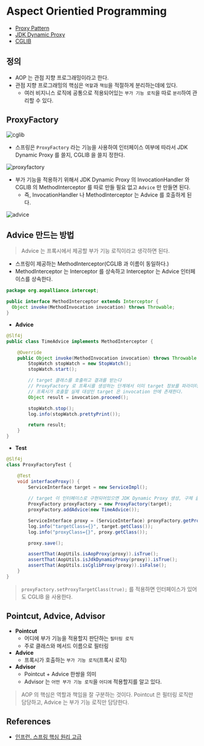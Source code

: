 # Aspect Orientied Programming

- [Proxy Pattern](https://techvu.dev/112?category=975490)
- [JDK Dynamic Proxy](https://github.com/BAEKJungHo/deepdiveinreflection/blob/main/contents/JDK%20Dynamic%20Proxy.md)
- [CGLIB](https://github.com/BAEKJungHo/deepdiveinreflection/blob/main/contents/CGLIB.md)

## 정의

- AOP 는 관점 지향 프로그래밍이라고 한다.
- 관점 지향 프로그래밍의 핵심은 `역할`과 `책임`을 적절하게 분리하는데에 있다.
  - 여러 비지니스 로직에 공통으로 적용되어있는 `부가 기능 로직`을 따로 `분리`하여 관리할 수 있다.

## ProxyFactory

![cglib](https://user-images.githubusercontent.com/47518272/155869847-b90dd6f0-5375-4642-abc2-89ba0eb0b839.png)

- 스프링은 `ProxyFactory` 라는 기능을 사용하여 인터페이스 여부에 따라서 JDK Dynamic Proxy 를 쓸지, CGLIB 을 쓸지 정한다.

![proxyfactory](https://user-images.githubusercontent.com/47518272/155869966-c338d163-7186-4088-8087-c471b0519f3c.png)

- 부가 기능을 적용하기 위해서 JDK Dynamic Proxy 의 InvocationHandler 와 CGLIB 의 MethodInterceptor 를 따로 만들 필요 없고 `Advice` 만 만들면 된다.
  - 즉, InvocationHandler 나 MethodInterceptor 는 Advice 를 호출하게 된다.

![advice](https://user-images.githubusercontent.com/47518272/155869975-46984cad-3cd5-4a9c-be7b-14a28d43481a.png)

## Advice 만드는 방법

> Advice 는 프록시에서 제공할 부가 기능 로직이라고 생각하면 된다.

- 스프링이 제공하는 MethodInterceptor(CGLIB 과 이름이 동일하다.)
- MethodInterceptor 는 Interceptor 를 상속하고 Interceptor 는 Advice 인터페이스를 상속한다.

```java
package org.aopalliance.intercept;

public interface MethodInterceptor extends Interceptor {
  Object invoke(MethodInvocation invocation) throws Throwable;
}
```

- __Advice__

```java
@Slf4j
public class TimeAdvice implements MethodInterceptor {

    @Override
    public Object invoke(MethodInvocation invocation) throws Throwable {
        StopWatch stopWatch = new StopWatch();
        stopWatch.start();

        // target 클래스를 호출하고 결과를 받는다
        // ProxyFactory 로 프록시를 생성하는 단계에서 이미 target 정보를 파라미터로 받기 때문에
        // 프록시가 호출할 실제 대상인 target 은 invocation 안에 존재한다.
        Object result = invocation.proceed();

        stopWatch.stop();
        log.info(stopWatch.prettyPrint());

        return result;
    }
}
```

- __Test__

```java
@Slf4j
class ProxyFactoryTest {

    @Test
    void interfaceProxy() {
        ServiceInterface target = new ServiceImpl();
        
        // target 이 인터페이스로 구현되어있으면 JDK Dynamic Proxy 생성, 구체 클래스 기반이면 CGLIB Proxy 생성
        ProxyFactory proxyFactory = new ProxyFactory(target);
        proxyFactory.addAdvice(new TimeAdvice());

        ServiceInterface proxy = (ServiceInterface) proxyFactory.getProxy();
        log.info("targetClass={}", target.getClass());
        log.info("proxyClass={}", proxy.getClass());

        proxy.save();

        assertThat(AopUtils.isAopProxy(proxy)).isTrue();
        assertThat(AopUtils.isJdkDynamicProxy(proxy)).isTrue();
        assertThat(AopUtils.isCglibProxy(proxy)).isFalse();
    }
}
```

> `proxyFactory.setProxyTargetClass(true);` 를 적용하면 인터페이스가 있어도 CGLIB 을 사용한다.

## Pointcut, Advice, Advisor

- __Pointcut__
  - 어디에 부가 기능을 적용할지 판단하는 `필터링 로직`
  - 주로 클래스와 메서드 이름으로 필터링
- __Advice__
  - 프록시가 호출하는 `부가 기능 로직`(프록시 로직)
- __Advisor__
  - Pointcut + Advice 한쌍을 의미
  - Advisor 는 `어떤 부가 기능 로직`을 `어디에` 적용할지를 알고 있다.

> AOP 의 핵심은 역할과 책임을 잘 구분하는 것이다. Pointcut 은 필터링 로직만 담당하고, Advice 는 부가 기능 로직만 담당한다.

## References

- [인프런. 스프링 핵심 원리 고급](https://www.inflearn.com/course/%EC%8A%A4%ED%94%84%EB%A7%81-%ED%95%B5%EC%8B%AC-%EC%9B%90%EB%A6%AC-%EA%B3%A0%EA%B8%89%ED%8E%B8/dashboard)

